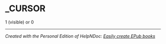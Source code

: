 # _CURSOR

&#49; (visible) or 0


***
_Created with the Personal Edition of HelpNDoc: [Easily create EPub books](<https://www.helpndoc.com/feature-tour>)_
